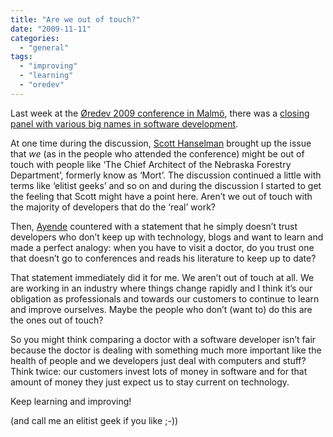 ```yaml
---
title: "Are we out of touch?"
date: "2009-11-11"
categories: 
  - "general"
tags: 
  - "improving"
  - "learning"
  - "oredev"
---
```


Last week at the [Øredev 2009 conference in Malmö](http://www.oredev.org), there was a [closing panel with various big names in software development](http://www.hanselman.com/blog/Oredev2009LIVENowRecordedClosingPanelVideo.aspx).

At one time during the discussion, [Scott Hanselman](http://www.hanselman.com/blog/) brought up the issue that _we_ (as in the people who attended the conference) might be out of touch with people like ‘The Chief Architect of the Nebraska Forestry Department’, formerly know as ‘Mort’. The discussion continued a little with terms like ‘elitist geeks’ and so on and during the discussion I started to get the feeling that Scott might have a point here. Aren’t we out of touch with the majority of developers that do the ‘real’ work?

Then, [Ayende](http://ayende.com/Blog) countered with a statement that he simply doesn’t trust developers who don’t keep up with technology, blogs and want to learn and made a perfect analogy: when you have to visit a doctor, do you trust one that doesn’t go to conferences and reads his literature to keep up to date?

That statement immediately did it for me. We aren’t out of touch at all. We are working in an industry where things change rapidly and I think it’s our obligation as professionals and towards our customers to continue to learn and improve ourselves. Maybe the people who don’t (want to) do this are the ones out of touch?

So you might think comparing a doctor with a software developer isn’t fair because the doctor is dealing with something much more important like the health of people and we developers just deal with computers and stuff? Think twice: our customers invest lots of money in software and for that amount of money they just expect us to stay current on technology.

Keep learning and improving!

(and call me an elitist geek if you like ;-))
